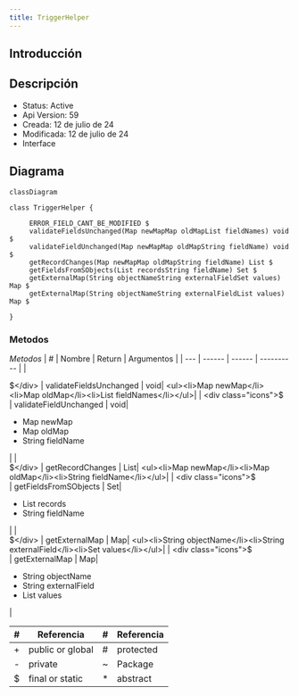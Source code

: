 ```yaml
---
title: TriggerHelper
---
```


## Introducción

<!-- START autogenerated-class -->
## Descripción



- Status: Active
- Api Version: 59
- Creada: 12 de julio de 24
- Modificada: 12 de julio de 24
- Interface 

## Diagrama
```mermaid
classDiagram

class TriggerHelper {
    
     ERROR_FIELD_CANT_BE_MODIFIED $    
     validateFieldsUnchanged(Map newMapMap oldMapList fieldNames) void $
     validateFieldUnchanged(Map newMapMap oldMapString fieldName) void $
     getRecordChanges(Map newMapMap oldMapString fieldName) List $
     getFieldsFromSObjects(List recordsString fieldName) Set $
     getExternalMap(String objectNameString externalFieldSet values) Map $
     getExternalMap(String objectNameString externalFieldList values) Map $

}
```


### Metodos

*Metodos*
| #   | Nombre | Return | Argumentos |
| --- | ------ | ------ | ---------- |
| <div class="icons">$</div> | validateFieldsUnchanged | void| <ul><li>Map newMap</li><li>Map oldMap</li><li>List fieldNames</li></ul>|
| <div class="icons">$</div> | validateFieldUnchanged | void| <ul><li>Map newMap</li><li>Map oldMap</li><li>String fieldName</li></ul>|
| <div class="icons">$</div> | getRecordChanges | List| <ul><li>Map newMap</li><li>Map oldMap</li><li>String fieldName</li></ul>|
| <div class="icons">$</div> | getFieldsFromSObjects | Set| <ul><li>List records</li><li>String fieldName</li></ul>|
| <div class="icons">$</div> | getExternalMap | Map| <ul><li>String objectName</li><li>String externalField</li><li>Set values</li></ul>|
| <div class="icons">$</div> | getExternalMap | Map| <ul><li>String objectName</li><li>String externalField</li><li>List values</li></ul>|


| #  | Referencia       | #  | Referencia |
| -- | ---------------- | -- | ---------- |
| +  | public or global | #  | protected  |
| -  | private          | ~  | Package    |
| $  | final or static  | *  | abstract   |

<!-- END autogenerated-class -->

